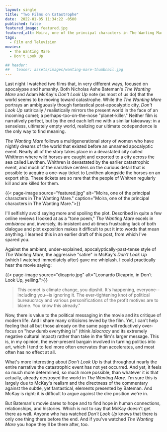 ```yaml
---
layout: single
title: "Two Films on Catastrophe"
date:  2022-01-05 11:34:22 -0500
published: false
featured_image: featured.jpg
featured_alt: Moira, one of the principal characters in The Wanting Mare.
tags:
  - Film and Television
movies:
  - The Wanting Mare
  - Don't Look Up

## header:
##   teaser: assets/images/wanting-mare-thumbnail.jpg
---
```


Last night I watched two films that, in very different ways, focused on apocalypse and humanity. Both Nicholas Ashe Bateman's *The Wanting Mare* and Adam McKay's *Don't Look Up* note (as most of us do) that the world seems to be moving toward catastrophe. While the *The Wanting Mare* portrays an ambiguously though fantastical post-apocalyptic city, *Don't Look Up* satirically / realistically mirrors the present world in the face of an incoming comet; a perhaps-too-on-the-nose "planet-killer." Neither film is narratively perfect, but by the end each left me with a similar takeaway: in a senseless, ultimately empty world, realizing our ultimate codependence is the only way to find meaning.

*The Wanting Mare* follows a multigenerational story of women who have nightly dreams of the world that existed before an unnamed apocalyptic event. Nearly all of the story takes place in a devastated city called Whithren where wild horses are caught and exported to a city across the sea called Levithen. Whithren is devastated by the earlier catastrophic event, and much of the narrative centers on the curious detail that is possible to acquire a one-way ticket to Levithen alongside the horses on an export ship. These tickets are so rare that the people of Whitren regularly kill and are killed for them.

{{< page-image source="featured.jpg" alt="Moira, one of the principal characters in The Wanting Mare." caption="Moira, one of the principal characters in The Wanting Mare.">}}


I'll selfishly avoid saying more and spoiling the plot. Described in quite a few online reviews I looked at as a "tone poem," *The Wanting Mare* excels in *ambiance* and, inversely, its insistent and at-times frustrating lack of both dialogue and plot exposition makes it difficult to put it into words that mean anything. I learned this in an earlier draft of this post, from which I've spared you.

Against the ambient, under-explained, apocalyptically-past-tense style of *The Wanting Mare*, the aggressive "satire" in McKay's *Don't Look Up* (which I watched immediately after) gave me whiplash. I could practically hear the movie saying:

{{< page-image source="dicaprio.jpg" alt="Leonardo Dicaprio, in Don't Look Up, yelling.">}}

> This comet is climate change, you dipshit. It's happening, everyone--including you--is ignoring it. The ever-tightening knot of political bureaucracy and various personifications of the profit motives are to blame. You know this already."


Now, there is value to the political messaging in the movie and its critique of modern life. And I share many criticisms levied by the film. Yet, I can't help feeling that all but those already on the same page will reductively over-focus on "how dumb everything is" (think *Idiocracy* and its extremely negative cultural impact) rather than take in the film's larger message. This is, in my opinion, the ever-present  bargain involved in turning politics into art, which I tend to feel more often enervates than accelerates, and most often has no effect at all.

What's more interesting about *Don't Look Up* is that throughout nearly the entire narrative the catastrophic event has not yet occurred. And yet, it feels so much more determined, so much more possible, than whatever it is that actually, already destroyed the world in *The Wanting Mare*. I'm sure this is largely due to McKay's realism and the directness of the commentary against the subtle, yet fantastical, elements presented by Bateman. And McKay is right: it is difficult to argue against the dire position we're in.

But Bateman's movie dares to hope and to find hope in human connections, relationships, and histories. Which is not to say that McKay doesn't get there as well. Anyone who has watched *Don't Look Up* knows that there is only one thing there before the end. And if you've watched *The Wanting Mare* you hope they'll be there after, too.
